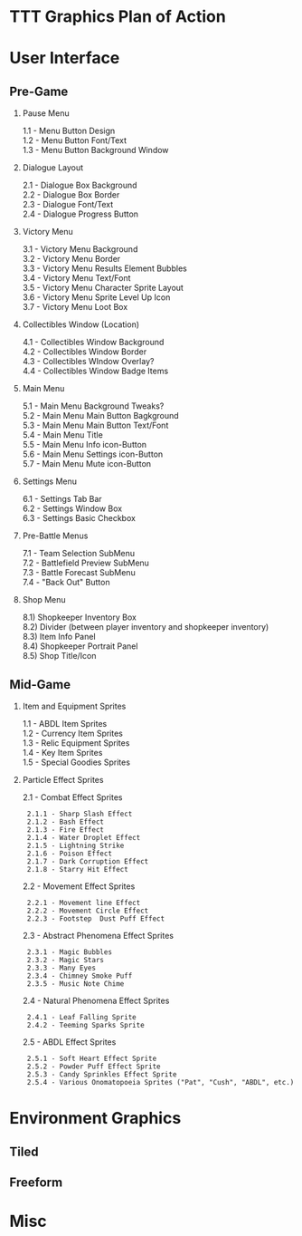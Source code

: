 TTT Graphics Plan of Action
===========================

# User Interface

## Pre-Game

1) Pause Menu

    1.1 -  Menu Button Design <br>
    1.2 - Menu Button Font/Text<br>
    1.3 - Menu Button Background Window<br>
    
2) Dialogue Layout

    2.1 - Dialogue Box Background<br>
    2.2 - Dialogue Box Border<br>
    2.3 - Dialogue Font/Text<br>
    2.4 - Dialogue Progress Button<br>
    
3) Victory Menu

    3.1 - Victory Menu Background<br>
    3.2 - Victory Menu Border<br>
    3.3 - Victory Menu Results Element Bubbles<br>
    3.4 - Victory Menu Text/Font<br>
    3.5 - Victory Menu Character Sprite Layout<br>
    3.6 - Victory Menu Sprite Level Up Icon<br>
    3.7 - Victory Menu Loot Box<br>
    
4) Collectibles Window (Location)

    4.1 - Collectibles Window Background<br>
    4.2 - Collectibles Window Border<br>
    4.3 - Collectibles WIndow Overlay?<br>
    4.4 - Collectibles Window Badge Items<br>
    
5) Main Menu

    5.1 - Main Menu Background Tweaks?<br>
    5.2 - Main Menu Main Button Bagkground<br>
    5.3 - Main Menu Main Button Text/Font<br>
    5.4 - Main Menu Title<br>
    5.5 - Main Menu Info icon-Button<br>
    5.6 - Main Menu Settings icon-Button<br>
    5.7 - Main Menu Mute icon-Button<br>
    
6) Settings Menu
    
    6.1 - Settings Tab Bar<br>
    6.2 - Settings Window Box<br>
    6.3 - Settings Basic Checkbox<br>
    

7) Pre-Battle Menus

    7.1 -  Team Selection SubMenu<br>
    7.2 - Battlefield Preview SubMenu<br>
    7.3 - Battle Forecast SubMenu<br>
    7.4 - "Back Out" Button<br>
    
8) Shop Menu

    8.1) Shopkeeper Inventory Box<br>
    8.2) Divider (between player inventory and shopkeeper inventory)<br>
    8.3) Item Info Panel<br>
    8.4) Shopkeeper Portrait Panel<br>
    8.5) Shop Title/Icon<br>


## Mid-Game

1) Item and Equipment Sprites

    1.1 - ABDL Item Sprites<br>
    1.2 - Currency Item Sprites<br>
    1.3 - Relic Equipment Sprites<br>
    1.4 - Key Item Sprites<br>
    1.5 - Special Goodies Sprites<br>
    
2) Particle Effect Sprites

    2.1 - Combat Effect Sprites<br>
    
        2.1.1 - Sharp Slash Effect
        2.1.2 - Bash Effect
        2.1.3 - Fire Effect
        2.1.4 - Water Droplet Effect
        2.1.5 - Lightning Strike
        2.1.6 - Poison Effect
        2.1.7 - Dark Corruption Effect
        2.1.8 - Starry Hit Effect
        
    2.2 - Movement Effect Sprites<br>
        
        2.2.1 - Movement line Effect
        2.2.2 - Movement Circle Effect
        2.2.3 - Footstep  Dust Puff Effect
        
    2.3 - Abstract Phenomena Effect Sprites<br>
    
        2.3.1 - Magic Bubbles
        2.3.2 - Magic Stars
        2.3.3 - Many Eyes
        2.3.4 - Chimney Smoke Puff
        2.3.5 - Music Note Chime
       
    2.4 - Natural Phenomena Effect Sprites<br>
    
        2.4.1 - Leaf Falling Sprite
        2.4.2 - Teeming Sparks Sprite
       
    2.5 - ABDL Effect Sprites<br>
        
        2.5.1 - Soft Heart Effect Sprite
        2.5.2 - Powder Puff Effect Sprite
        2.5.3 - Candy Sprinkles Effect Sprite
        2.5.4 - Various Onomatopoeia Sprites ("Pat", "Cush", "ABDL", etc.)




# Environment Graphics

## Tiled

## Freeform



# Misc